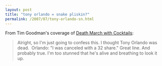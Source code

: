 ```yaml
---
layout: post
title: "tony orlando = snake pliskin?"
permalink: /2007/07/tony-orlando-sn.html
---
```


From Tim Goodman's coverage of [Death March with Cocktails](http://www.sfgate.com/cgi-bin/blogs/sfgate/detail?blogid=24&entry_id=18433):

> Alright, so I'm just going to confess this. I thought Tony Orlando was dead.  Orlando: "I was canceled with a 32 share." Great line. And probably true. I'm too stunned that he's alive and breathing to look it up.